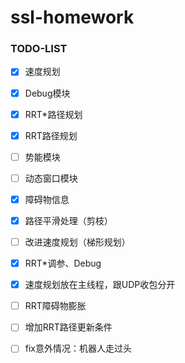 # ssl-homework

### TODO-LIST

- [x] 速度规划

- [x] Debug模块

- [x] RRT*路径规划

- [x] RRT路径规划
- [ ] 势能模块

- [ ] 动态窗口模块

- [x] 障碍物信息
- [x] 路径平滑处理（剪枝）
- [ ] 改进速度规划（梯形规划）
- [x] RRT*调参、Debug
- [x] 速度规划放在主线程，跟UDP收包分开
- [ ] RRT障碍物膨胀
- [ ] 增加RRT路径更新条件
- [ ] fix意外情况：机器人走过头
